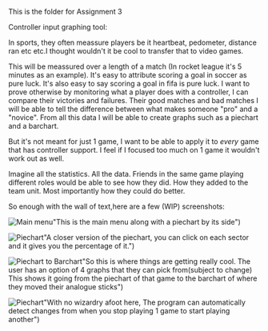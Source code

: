 This is the folder for Assignment 3

Controller input graphing tool:

In sports, they often meassure players be it heartbeat, pedometer, distance ran etc etc.I thought wouldn't it be cool to transfer that to video games. 

This will be meassured over a length of a match (In rocket league it's 5 minutes as an example).
It's easy to attribute scoring a goal in soccer as pure luck. It's also easy to say scoring a goal in fifa is pure luck. 
I want to prove otherwise by monitoring what a player does with a controller, I can compare their victories and failures. Their good matches and bad matches
I will be able to tell the difference between what makes someone "pro" and a "novice". From all this data I will be able to create graphs such as a piechart and a barchart.

But it's not meant for just 1 game, I want to be able to apply it to *every* game that has controller support. I feel if I focused too much on 1 game it wouldn't work out as well.

Imagine all the statistics. All the data. Friends in the same game playing different roles would be able to see how they did. How they added to the team unit.
Most importantly how they could do better.

So enough with the wall of text,here are a few (WIP) screenshots:

![Main menu](http://i.imgur.com/gLdd8rJ.png)"This is the main menu along with a piechart by its side")


![Piechart](http://i.imgur.com/WUQU2fM.png)"A closer version of the piechart, you can click on each sector and it gives you the percentage of it.")

![Piechart to Barchart](http://i.imgur.com/ufSiKif.gif )"So this is where things are getting really cool. The user has an option of 4 graphs that they can pick from(subject to change) This shows it going from the piechart of that game to the barchart of where they moved their analogue sticks")


![Piechart](http://i.imgur.com/Qo8SRbm.gif)"With no wizardry afoot here, The program can automatically detect changes from when you stop playing 1 game to start playing another")
